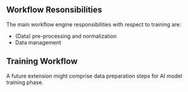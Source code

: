 ## Workflow Resonsibilities
The main workflow engine responsibilities with respect to training are:
- (Data) pre-processing and normalization
- Data management

## Training Workflow
A future extension might comprise data preparation steps for AI model training phase.